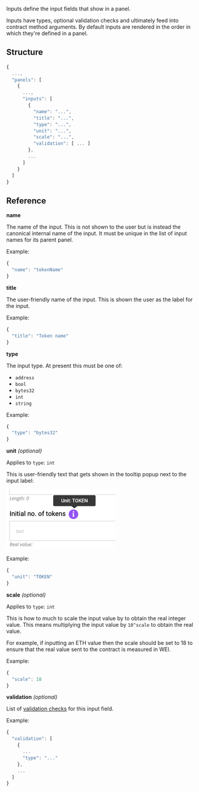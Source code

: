 Inputs define the input fields that show in a panel.

Inputs have types, optional validation checks and ultimately feed into contract method arguments. By default
inputs are rendered in the order in which they're defined in a panel.

## Structure

```js
{
  ...,
  "panels": [
    {
      ...,
      "inputs": [
        {
          "name": "...",
          "title": "...",
          "type": "...",
          "unit": "...",
          "scale": "...",
          "validation": [ ... ]
        },
        ...
      ]
    }
  ]
}
```

## Reference

**name**

The name of the input. This is not shown to the user but is instead the canonical internal name of the input. It must be unique in the list of input names for its parent panel.

Example:

```js
{
  "name": "tokenName"
}
```

**title**

The user-friendly name of the input. This is shown the user as the label for the input.

Example:

```js
{
  "title": "Token name"
}
```

**type**

The input type. At present this must be one of:

* `address`
* `bool`
* `bytes32`
* `int`
* `string`

Example:

```js
{
  "type": "bytes32"
}
```

**unit** _(optional)_

Applies to `type`: `int`

This is user-friendly text that gets shown in the tooltip
popup next to the input label:

![Field unit](../../images/FieldUnit.png)

Example:

```js
{
  "unit": "TOKEN"
}
```

**scale** _(optional)_

Applies to `type`: `int`

This is how to much to scale the input value by to obtain the real integer value. This
means multiplying the input value by `10^scale` to obtain the real value.

For example, if inputting an ETH value then the scale should be set to 18 to
ensure that the real value sent to the contract is measured in WEI.

Example:

```js
{
  "scale": 18
}
```

**validation** _(optional)_

List of [validation checks](../InputValidation) for this input field.

Example:

```js
{
  "validation": [
    {
      ...
      "type": "..."
    },
    ...
  ]
}
```
